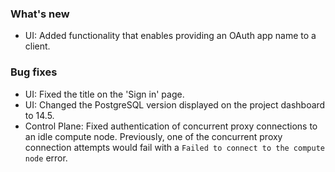 ### What's new

- UI: Added functionality that enables providing an OAuth app name to a client.

### Bug fixes

- UI: Fixed the title on the 'Sign in' page.
- UI: Changed the PostgreSQL version displayed on the project dashboard to 14.5.
- Control Plane: Fixed authentication of concurrent proxy connections to an idle compute node. Previously, one of the concurrent proxy connection attempts would fail with a `Failed to connect to the compute node` error.
